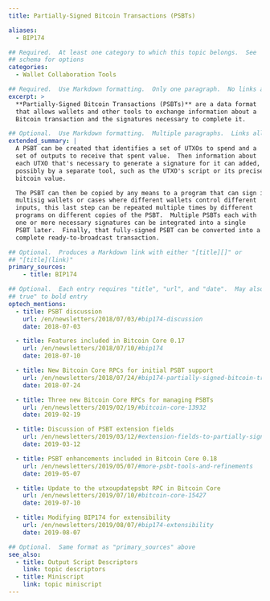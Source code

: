 ```yaml
---
title: Partially-Signed Bitcoin Transactions (PSBTs)

aliases:
  - BIP174

## Required.  At least one category to which this topic belongs.  See
## schema for options
categories:
  - Wallet Collaboration Tools

## Required.  Use Markdown formatting.  Only one paragraph.  No links allowed.
excerpt: >
  **Partially-Signed Bitcoin Transactions (PSBTs)** are a data format
  that allows wallets and other tools to exchange information about a
  Bitcoin transaction and the signatures necessary to complete it.

## Optional.  Use Markdown formatting.  Multiple paragraphs.  Links allowed.
extended_summary: |
  A PSBT can be created that identifies a set of UTXOs to spend and a
  set of outputs to receive that spent value.  Then information about
  each UTXO that's necessary to generate a signature for it can added,
  possibly by a separate tool, such as the UTXO's script or its precise
  bitcoin value.

  The PSBT can then be copied by any means to a program that can sign it.  For
  multisig wallets or cases where different wallets control different
  inputs, this last step can be repeated multiple times by different
  programs on different copies of the PSBT.  Multiple PSBTs each with
  one or more necessary signatures can be integrated into a single
  PSBT later.  Finally, that fully-signed PSBT can be converted into a
  complete ready-to-broadcast transaction.

## Optional.  Produces a Markdown link with either "[title][]" or
## "[title](link)"
primary_sources:
    - title: BIP174

## Optional.  Each entry requires "title", "url", and "date".  May also use "feature:
## true" to bold entry
optech_mentions:
  - title: PSBT discussion
    url: /en/newsletters/2018/07/03/#bip174-discussion
    date: 2018-07-03

  - title: Features included in Bitcoin Core 0.17
    url: /en/newsletters/2018/07/10/#bip174
    date: 2018-07-10

  - title: New Bitcoin Core RPCs for initial PSBT support
    url: /en/newsletters/2018/07/24/#bip174-partially-signed-bitcoin-transaction-psbt-support-merged
    date: 2018-07-24

  - title: Three new Bitcoin Core RPCs for managing PSBTs
    url: /en/newsletters/2019/02/19/#bitcoin-core-13932
    date: 2019-02-19

  - title: Discussion of PSBT extension fields
    url: /en/newsletters/2019/03/12/#extension-fields-to-partially-signed-bitcoin-transactions-psbts
    date: 2019-03-12

  - title: PSBT enhancements included in Bitcoin Core 0.18
    url: /en/newsletters/2019/05/07/#more-psbt-tools-and-refinements
    date: 2019-05-07

  - title: Update to the utxoupdatepsbt RPC in Bitcoin Core
    url: /en/newsletters/2019/07/10/#bitcoin-core-15427
    date: 2019-07-10

  - title: Modifying BIP174 for extensibility
    url: /en/newsletters/2019/08/07/#bip174-extensibility
    date: 2019-08-07

## Optional.  Same format as "primary_sources" above
see_also:
  - title: Output Script Descriptors
    link: topic descriptors
  - title: Miniscript
    link: topic miniscript
---
```

